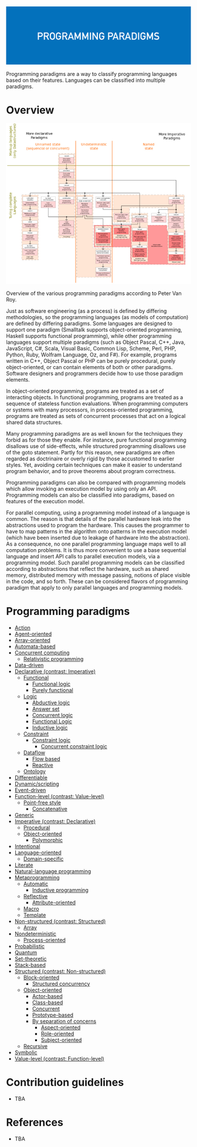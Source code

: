![Programming paradigms](assets/programming-paradigms.jpg)

Programming paradigms are a way to classify programming languages based on their features. Languages can be classified into multiple paradigms.

# Overview
![Programming paradigms](assets/peter-van-roy.jpg)

Overview of the various programming paradigms according to Peter Van Roy.

Just as software engineering (as a process) is defined by differing methodologies, so the programming languages (as models of computation) are defined by differing paradigms. Some languages are designed to support one paradigm (Smalltalk supports object-oriented programming, Haskell supports functional programming), while other programming languages support multiple paradigms (such as Object Pascal, C++, Java, JavaScript, C#, Scala, Visual Basic, Common Lisp, Scheme, Perl, PHP, Python, Ruby, Wolfram Language, Oz, and F#). For example, programs written in C++, Object Pascal or PHP can be purely procedural, purely object-oriented, or can contain elements of both or other paradigms. Software designers and programmers decide how to use those paradigm elements.

In object-oriented programming, programs are treated as a set of interacting objects. In functional programming, programs are treated as a sequence of stateless function evaluations. When programming computers or systems with many processors, in process-oriented programming, programs are treated as sets of concurrent processes that act on a logical shared data structures.

Many programming paradigms are as well known for the techniques they forbid as for those they enable. For instance, pure functional programming disallows use of side-effects, while structured programming disallows use of the goto statement. Partly for this reason, new paradigms are often regarded as doctrinaire or overly rigid by those accustomed to earlier styles. Yet, avoiding certain techniques can make it easier to understand program behavior, and to prove theorems about program correctness.

Programming paradigms can also be compared with programming models which allow invoking an execution model by using only an API. Programming models can also be classified into paradigms, based on features of the execution model.

For parallel computing, using a programming model instead of a language is common. The reason is that details of the parallel hardware leak into the abstractions used to program the hardware. This causes the programmer to have to map patterns in the algorithm onto patterns in the execution model (which have been inserted due to leakage of hardware into the abstraction). As a consequence, no one parallel programming language maps well to all computation problems. It is thus more convenient to use a base sequential language and insert API calls to parallel execution models, via a programming model. Such parallel programming models can be classified according to abstractions that reflect the hardware, such as shared memory, distributed memory with message passing, notions of place visible in the code, and so forth. These can be considered flavors of programming paradigm that apply to only parallel languages and programming models.

# Programming paradigms
<!--ts-->
   * [Action](action-language.md)
   * [Agent-oriented](agent-oriented.md)
   * [Array-oriented](array-oriented.md)
   * [Automata-based](automata-based.md)
   * [Concurrent computing](#concurrent-computing)
     * [Relativistic programming](#relativistic-programming)
   * [Data-driven](#data-driven)
   * [Declarative (contrast: Imperative)](#declarative)
     * [Functional](#functional)
       * [Functional logic](#functional-logic)
       * [Purely functional](#purely-functional)
     * [Logic](#logic)
         * [Abductive logic](#abductive-logic)
         * [Answer set](#answer-set)
         * [Concurrent logic](#concurrent-logic)
         * [Functional Logic](#functional-logic)
         * [Inductive logic](#inductive-logic)
     * [Constraint](#constraint)
         * [Constraint logic](#constraint-logic)
           * [Concurrent constraint logic](#concurrent-constraint-logic)
     * [Dataflow](#dataflow)
       * [Flow based](#flow-based)
       * [Reactive](#reactive)
     * [Ontology](#ontology)
   * [Differentiable](#differentiable)
   * [Dynamic/scripting](#dynamic-scripting)
   * [Event-driven](#event-driven)
   * [Function-level (contrast: Value-level)](#function-level)
     * [Point-free style](#point-free-style)
       * [Concatenative](#concatenative)
   * [Generic](#generic)
   * [Imperative (contrast: Declarative)](#imperative)
     * [Procedural](#procedural)
     * [Object-oriented](#object-oriented)
       * [Polymorphic](#polymorphic)
   * [Intentional](#intentional)
   * [Language-oriented](#language-oriented)
     * [Domain-specific](#domain-specific)
   * [Literate](#literate)
   * [Natural-language programming](#natural-language-programming)
   * [Metaprogramming](#metaprogramming)
     * [Automatic](#domain-specific)
       * [Inductive programming](#inductive-programming)
     * [Reflective](#domain-specific)
       * [Attribute-oriented](#attribute-oriented)
     * [Macro](#macro)
     * [Template](#template)
   * [Non-structured (contrast: Structured)](#non-structured)
     * [Array](#array)
   * [Nondeterministic](#Nondeterministic)
     * [Process-oriented](#process-oriented)
   * [Probabilistic](#probilistic)
   * [Quantum](#quantum)
   * [Set-theoretic](#set-theoretic)
   * [Stack-based](#stack-based)
   * [Structured (contrast: Non-structured)](#structured)
     * [Block-oriented](#block-oriented)
       * [Structured concurrency](#structured-concurrency)
     * [Object-oriented](#object-oriented)
       * [Actor-based](#actor-based)
       * [Class-based](#class-based)
       * [Concurrent](#concurrent)
       * [Prototype-based](#prototype-based)
       * [By separation of concerns](#by-separation-of-concerns)
         * [Aspect-oriented](#process-oriented)
         * [Role-oriented](#process-oriented)
         * [Subject-oriented](#process-oriented)
     * [Recursive](#recursive)
   * [Symbolic](#symbolic)
   * [Value-level (contrast: Function-level)](#value-level)
<!--te-->

# Contribution guidelines
- TBA

# References
- TBA 
